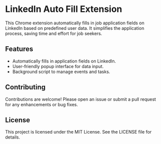 # LinkedIn Auto Fill Extension

This Chrome extension automatically fills in job application fields on LinkedIn based on predefined user data. It simplifies the application process, saving time and effort for job seekers.

## Features

- Automatically fills in application fields on LinkedIn.
- User-friendly popup interface for data input.
- Background script to manage events and tasks.

## Contributing

Contributions are welcome! Please open an issue or submit a pull request for any enhancements or bug fixes.

## License

This project is licensed under the MIT License. See the LICENSE file for details.
